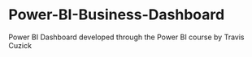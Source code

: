 # Power-BI-Business-Dashboard
Power BI Dashboard developed through the Power BI course by Travis Cuzick
